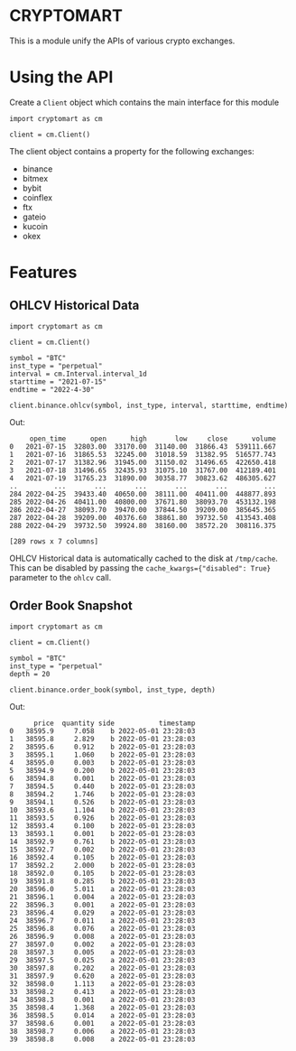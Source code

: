 # CRYPTOMART
This is a module unify the APIs of various crypto exchanges.

# Using the API
Create a `Client` object which contains the main interface for this module

```
import cryptomart as cm

client = cm.Client()
```

The client object contains a property for the following exchanges:
 - binance
 - bitmex
 - bybit
 - coinflex
 - ftx
 - gateio
 - kucoin
 - okex

# Features
## OHLCV Historical Data

```
import cryptomart as cm

client = cm.Client()

symbol = "BTC"
inst_type = "perpetual"
interval = cm.Interval.interval_1d
starttime = "2021-07-15"
endtime = "2022-4-30"

client.binance.ohlcv(symbol, inst_type, interval, starttime, endtime)
```

Out: 
```
     open_time      open      high       low     close      volume
0   2021-07-15  32803.00  33170.00  31140.00  31866.43  539111.667
1   2021-07-16  31865.53  32245.00  31018.59  31382.95  516577.743
2   2021-07-17  31382.96  31945.00  31150.02  31496.65  422650.418
3   2021-07-18  31496.65  32435.93  31075.10  31767.00  412189.401
4   2021-07-19  31765.23  31890.00  30358.77  30823.62  486305.627
..         ...       ...       ...       ...       ...         ...
284 2022-04-25  39433.40  40650.00  38111.00  40411.00  448877.893
285 2022-04-26  40411.00  40800.00  37671.80  38093.70  453132.198
286 2022-04-27  38093.70  39470.00  37844.50  39209.00  385645.365
287 2022-04-28  39209.00  40376.60  38861.80  39732.50  413543.408
288 2022-04-29  39732.50  39924.80  38160.00  38572.20  308116.375

[289 rows x 7 columns]
```

OHLCV Historical data is automatically cached to the disk at `/tmp/cache`. This can be disabled by passing the `cache_kwargs={"disabled": True}` parameter to the `ohlcv` call.

## Order Book Snapshot

```
import cryptomart as cm

client = cm.Client()

symbol = "BTC"
inst_type = "perpetual"
depth = 20

client.binance.order_book(symbol, inst_type, depth)
```

Out: 
```
      price  quantity side           timestamp
0   38595.9     7.058    b 2022-05-01 23:28:03
1   38595.8     2.829    b 2022-05-01 23:28:03
2   38595.6     0.912    b 2022-05-01 23:28:03
3   38595.1     1.060    b 2022-05-01 23:28:03
4   38595.0     0.003    b 2022-05-01 23:28:03
5   38594.9     0.200    b 2022-05-01 23:28:03
6   38594.8     0.001    b 2022-05-01 23:28:03
7   38594.5     0.440    b 2022-05-01 23:28:03
8   38594.2     1.746    b 2022-05-01 23:28:03
9   38594.1     0.526    b 2022-05-01 23:28:03
10  38593.6     1.104    b 2022-05-01 23:28:03
11  38593.5     0.926    b 2022-05-01 23:28:03
12  38593.4     0.100    b 2022-05-01 23:28:03
13  38593.1     0.001    b 2022-05-01 23:28:03
14  38592.9     0.761    b 2022-05-01 23:28:03
15  38592.7     0.002    b 2022-05-01 23:28:03
16  38592.4     0.105    b 2022-05-01 23:28:03
17  38592.2     2.000    b 2022-05-01 23:28:03
18  38592.0     0.105    b 2022-05-01 23:28:03
19  38591.8     0.285    b 2022-05-01 23:28:03
20  38596.0     5.011    a 2022-05-01 23:28:03
21  38596.1     0.004    a 2022-05-01 23:28:03
22  38596.3     0.001    a 2022-05-01 23:28:03
23  38596.4     0.029    a 2022-05-01 23:28:03
24  38596.7     0.011    a 2022-05-01 23:28:03
25  38596.8     0.076    a 2022-05-01 23:28:03
26  38596.9     0.008    a 2022-05-01 23:28:03
27  38597.0     0.002    a 2022-05-01 23:28:03
28  38597.3     0.005    a 2022-05-01 23:28:03
29  38597.5     0.025    a 2022-05-01 23:28:03
30  38597.8     0.202    a 2022-05-01 23:28:03
31  38597.9     0.620    a 2022-05-01 23:28:03
32  38598.0     1.113    a 2022-05-01 23:28:03
33  38598.2     0.413    a 2022-05-01 23:28:03
34  38598.3     0.001    a 2022-05-01 23:28:03
35  38598.4     1.368    a 2022-05-01 23:28:03
36  38598.5     0.014    a 2022-05-01 23:28:03
37  38598.6     0.001    a 2022-05-01 23:28:03
38  38598.7     0.006    a 2022-05-01 23:28:03
39  38598.8     0.008    a 2022-05-01 23:28:03
```